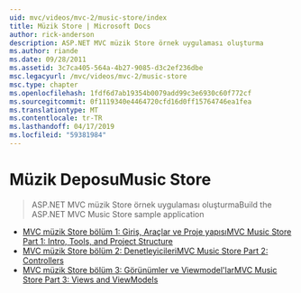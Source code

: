 ```yaml
---
uid: mvc/videos/mvc-2/music-store/index
title: Müzik Store | Microsoft Docs
author: rick-anderson
description: ASP.NET MVC müzik Store örnek uygulaması oluşturma
ms.author: riande
ms.date: 09/28/2011
ms.assetid: 3c7ca405-564a-4b27-9085-d3c2ef236dbe
msc.legacyurl: /mvc/videos/mvc-2/music-store
msc.type: chapter
ms.openlocfilehash: 1fdf6d7ab19354b0079add99c3e6930c60f772cf
ms.sourcegitcommit: 0f1119340e4464720cfd16d0ff15764746ea1fea
ms.translationtype: MT
ms.contentlocale: tr-TR
ms.lasthandoff: 04/17/2019
ms.locfileid: "59381984"
---
```

# <a name="music-store"></a><span data-ttu-id="8c524-103">Müzik Deposu</span><span class="sxs-lookup"><span data-stu-id="8c524-103">Music Store</span></span>

> <span data-ttu-id="8c524-104">ASP.NET MVC müzik Store örnek uygulaması oluşturma</span><span class="sxs-lookup"><span data-stu-id="8c524-104">Build the ASP.NET MVC Music Store sample application</span></span>


- [<span data-ttu-id="8c524-105">MVC müzik Store bölüm 1: Giriş, Araçlar ve Proje yapısı</span><span class="sxs-lookup"><span data-stu-id="8c524-105">MVC Music Store Part 1: Intro, Tools, and Project Structure</span></span>](mvc-music-store-part-1-intro-tools-and-project-structure.md)
- [<span data-ttu-id="8c524-106">MVC müzik Store bölüm 2: Denetleyicileri</span><span class="sxs-lookup"><span data-stu-id="8c524-106">MVC Music Store Part 2: Controllers</span></span>](mvc-music-store-part-2-controllers.md)
- [<span data-ttu-id="8c524-107">MVC müzik Store bölüm 3: Görünümler ve Viewmodel'lar</span><span class="sxs-lookup"><span data-stu-id="8c524-107">MVC Music Store Part 3: Views and ViewModels</span></span>](mvc-music-store-part-3-views-and-viewmodels.md)
